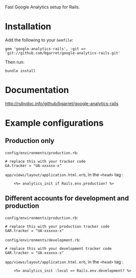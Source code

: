 Fast Google Analytics setup for Rails.

Installation
============

Add the following to your `Gemfile`:

    gem 'google-analytics-rails', :git => 'git://github.com/bgarret/google-analytics-rails.git'

Then run:

    bundle install

Documentation
=============

http://rubydoc.info/github/bgarret/google-analytics-rails

Example configurations
======================

Production only
---------------

`config/environments/production.rb`:

    # replace this with your tracker code
    GA.tracker = "UA-xxxxxx-x"

`app/views/layout/application.html.erb`, in the `<head>` tag :

		<%= analytics_init if Rails.env.production? %>


Different accounts for development and production
-------------------------------------------------

`config/environments/production.rb`:

    # replace this with your production tracker code
    GAR.tracker = "UA-xxxxxx-x"

`config/environments/development.rb`:

    # replace this with your development tracker code
    GAR.tracker = "UA-xxxxxx-x"

`app/views/layout/application.html.erb`, in the `<head>` tag :

		<%= analytics_init :local => Rails.env.development? %>
